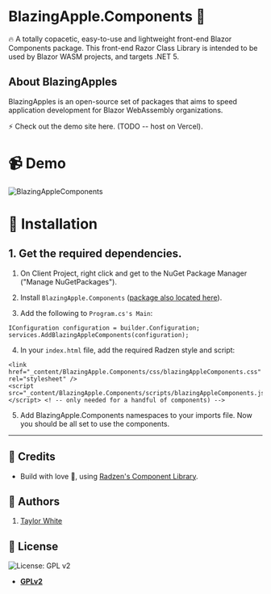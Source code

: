 # BlazingApple.Components :apple:

:fire:  A totally copacetic, easy-to-use and lightweight front-end Blazor Components package.
This front-end Razor Class Library is intended to be used by Blazor WASM projects, and targets .NET 5.

## About BlazingApples
BlazingApples is an open-source set of packages that aims to speed application development for Blazor WebAssembly organizations.

:zap: Check out the demo site here. (TODO -- host on Vercel).

# :video_camera: Demo
![BlazingAppleComponents](https://user-images.githubusercontent.com/3686217/184403126-a8302242-6aac-4277-a5fe-8314e6851ad3.gif)

# :wrench: Installation

## 1. Get the required dependencies.

1. On Client Project, right click and get to the NuGet Package Manager ("Manage NuGetPackages").
2. Install `BlazingApple.Components` ([package also located here](https://www.nuget.org/packages/BlazingApple.Components/)).

3. Add the following to `Program.cs's Main`:
```
IConfiguration configuration = builder.Configuration;
services.AddBlazingAppleComponents(configuration);
```

4. In your `index.html` file, add the required Radzen style and script:
```
<link href="_content/BlazingApple.Components/css/blazingAppleComponents.css" rel="stylesheet" />
<script src="_content/BlazingApple.Components/scripts/blazingAppleComponents.js"></script> <! -- only needed for a handful of components) -->
```

5. Add BlazingApple.Components namespaces to your imports file. Now you should be all set to use the components.

<hr/>

## :white_flower: Credits

- Build with love :blue_heart:, using [Radzen's Component Library](https://razor.radzen.com/).

## :pencil: Authors

1. [Taylor White](https://twitter.com/taychasewhite)

## :scroll: License

![License: GPL v2](https://img.shields.io/badge/License-GPL%20v2-blue.svg)

- **[GPLv2](https://www.gnu.org/licenses/old-licenses/gpl-2.0.en.html)**

